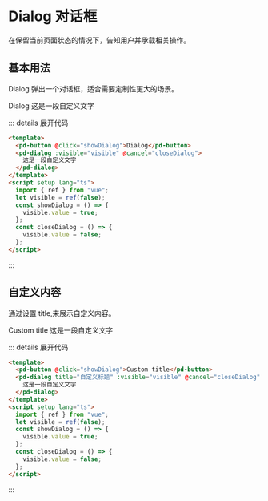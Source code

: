<script setup>
import { ref } from "vue";
let visible = ref(false);
const showDialog = () => {
  visible.value = true;
};
const closeDialog = () => {
  visible.value = false;
};
</script>

# Dialog 对话框

在保留当前页面状态的情况下，告知用户并承载相关操作。

## 基本用法

Dialog 弹出一个对话框，适合需要定制性更大的场景。

<div class="dialog-container">
<pd-button @click="showDialog">Dialog</pd-button>
  <pd-dialog :visible="visible" @cancel="closeDialog">
    这是一段自定义文字
  </pd-dialog>
</div>

::: details 展开代码

```html
<template>
  <pd-button @click="showDialog">Dialog</pd-button>
  <pd-dialog :visible="visible" @cancel="closeDialog">
    这是一段自定义文字
  </pd-dialog>
</template>
<script setup lang="ts">
  import { ref } from "vue";
  let visible = ref(false);
  const showDialog = () => {
    visible.value = true;
  };
  const closeDialog = () => {
    visible.value = false;
  };
</script>
```

:::

## 自定义内容

通过设置 title,来展示自定义内容。

<div class="dialog-container">
<pd-button @click="showDialog">Custom title</pd-button>
  <pd-dialog title="自定义标题" :visible="visible" @cancel="closeDialog">
    这是一段自定义文字
  </pd-dialog>
</div>

::: details 展开代码

```html
<template>
  <pd-button @click="showDialog">Custom title</pd-button>
  <pd-dialog title="自定义标题" :visible="visible" @cancel="closeDialog">
    这是一段自定义文字
  </pd-dialog>
</template>
<script setup lang="ts">
  import { ref } from "vue";
  let visible = ref(false);
  const showDialog = () => {
    visible.value = true;
  };
  const closeDialog = () => {
    visible.value = false;
  };
</script>
```

:::